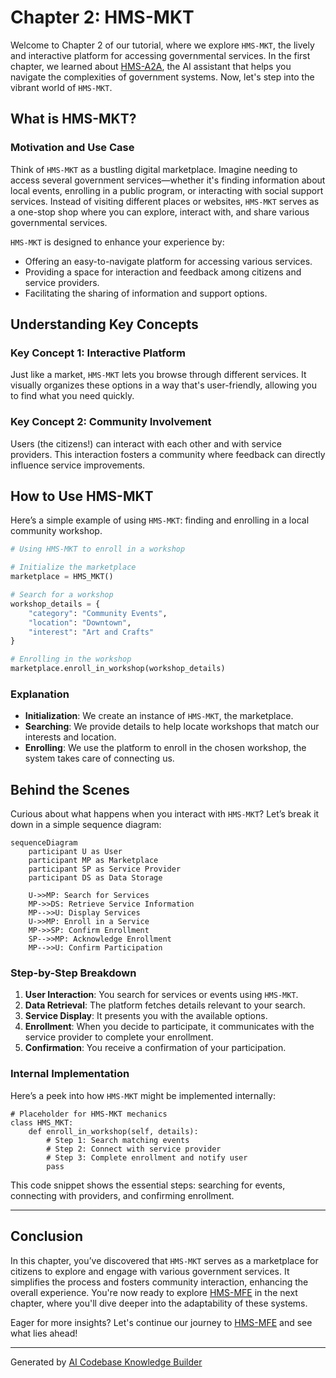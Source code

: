 # Chapter 2: HMS-MKT

Welcome to Chapter 2 of our tutorial, where we explore `HMS-MKT`, the lively and interactive platform for accessing governmental services. In the first chapter, we learned about [HMS-A2A](01_hms_a2a_.md), the AI assistant that helps you navigate the complexities of government systems. Now, let's step into the vibrant world of `HMS-MKT`.

## What is HMS-MKT?

### Motivation and Use Case

Think of `HMS-MKT` as a bustling digital marketplace. Imagine needing to access several government services—whether it's finding information about local events, enrolling in a public program, or interacting with social support services. Instead of visiting different places or websites, `HMS-MKT` serves as a one-stop shop where you can explore, interact with, and share various governmental services.

`HMS-MKT` is designed to enhance your experience by:

- Offering an easy-to-navigate platform for accessing various services.
- Providing a space for interaction and feedback among citizens and service providers.
- Facilitating the sharing of information and support options.

## Understanding Key Concepts

### Key Concept 1: Interactive Platform

Just like a market, `HMS-MKT` lets you browse through different services. It visually organizes these options in a way that's user-friendly, allowing you to find what you need quickly.

### Key Concept 2: Community Involvement

Users (the citizens!) can interact with each other and with service providers. This interaction fosters a community where feedback can directly influence service improvements.

## How to Use HMS-MKT

Here’s a simple example of using `HMS-MKT`: finding and enrolling in a local community workshop.

```python
# Using HMS-MKT to enroll in a workshop

# Initialize the marketplace
marketplace = HMS_MKT()

# Search for a workshop
workshop_details = {
    "category": "Community Events",
    "location": "Downtown",
    "interest": "Art and Crafts"
}

# Enrolling in the workshop
marketplace.enroll_in_workshop(workshop_details)
```

### Explanation

- **Initialization**: We create an instance of `HMS-MKT`, the marketplace.
- **Searching**: We provide details to help locate workshops that match our interests and location.
- **Enrolling**: We use the platform to enroll in the chosen workshop, the system takes care of connecting us.

## Behind the Scenes

Curious about what happens when you interact with `HMS-MKT`? Let’s break it down in a simple sequence diagram:

```mermaid
sequenceDiagram
    participant U as User
    participant MP as Marketplace
    participant SP as Service Provider
    participant DS as Data Storage

    U->>MP: Search for Services
    MP->>DS: Retrieve Service Information
    MP-->>U: Display Services
    U->>MP: Enroll in a Service
    MP->>SP: Confirm Enrollment
    SP-->>MP: Acknowledge Enrollment
    MP-->>U: Confirm Participation
```

### Step-by-Step Breakdown

1. **User Interaction**: You search for services or events using `HMS-MKT`.
2. **Data Retrieval**: The platform fetches details relevant to your search.
3. **Service Display**: It presents you with the available options.
4. **Enrollment**: When you decide to participate, it communicates with the service provider to complete your enrollment.
5. **Confirmation**: You receive a confirmation of your participation.

### Internal Implementation

Here’s a peek into how `HMS-MKT` might be implemented internally:

```plaintext
# Placeholder for HMS-MKT mechanics
class HMS_MKT:
    def enroll_in_workshop(self, details):
        # Step 1: Search matching events
        # Step 2: Connect with service provider
        # Step 3: Complete enrollment and notify user
        pass
```

This code snippet shows the essential steps: searching for events, connecting with providers, and confirming enrollment.

---

## Conclusion

In this chapter, you’ve discovered that `HMS-MKT` serves as a marketplace for citizens to explore and engage with various government services. It simplifies the process and fosters community interaction, enhancing the overall experience. You're now ready to explore [HMS-MFE](03_hms_mfe_.md) in the next chapter, where you'll dive deeper into the adaptability of these systems.

Eager for more insights? Let's continue our journey to [HMS-MFE](03_hms_mfe_.md) and see what lies ahead!

---

Generated by [AI Codebase Knowledge Builder](https://github.com/The-Pocket/Tutorial-Codebase-Knowledge)